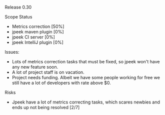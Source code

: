 Release 0.30 

Scope Status
* Metrics correction [50%]
* jpeek maven plugin [0%]
* jpeek CI server [0%]
* jpeek IntelliJ plugin [0%]

Issues:
* Lots of metrics correction tasks that must be fixed, so jpeek won't have any
 new feature soon.
* A lot of project staff is on vacation.
* Project needs funding. Albeit we have some people working for free we still 
have a lot of developers with rate above $0.

Risks
* Jpeek have a lot of metrics correcting tasks, which scares newbies and ends 
up not being resolved [2/7]
 
